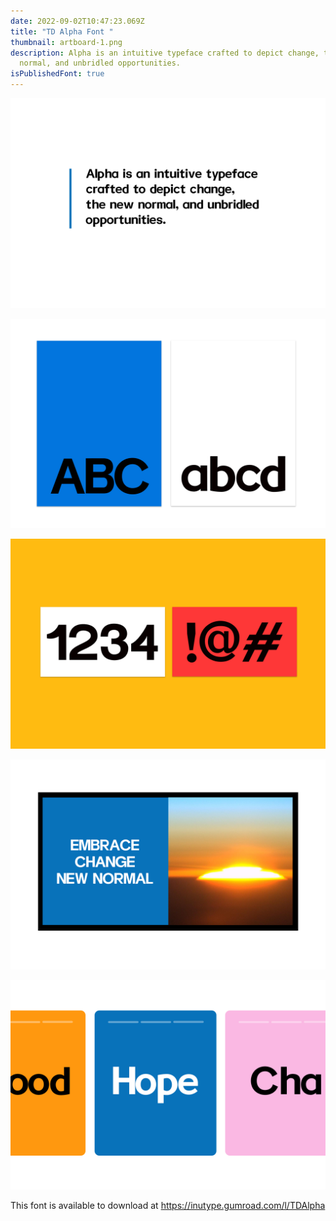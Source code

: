 ```yaml
---
date: 2022-09-02T10:47:23.069Z
title: "TD Alpha Font "
thumbnail: artboard-1.png
description: Alpha is an intuitive typeface crafted to depict change, the new
  normal, and unbridled opportunities.
isPublishedFont: true
---
```

![](artboard-1-copy.png)

![](artboard-1-copy-2.png)

![](artboard-1-copy-3.png)

![](artboard-1-copy-4.png)

![](artboard-1-copy-5.png)

This font is available to download at https://inutype.gumroad.com/l/TDAlpha